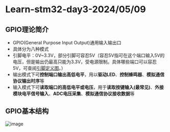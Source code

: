 # Learn-stm32-day3-2024/05/09
## GPIO理论简介
* GPIO(General Purpose Input Output)通用输入输出口
* 具体分为八种模式
* 引脚电平：0V~3.3V，部分引脚可容忍5V（容忍5V指可在这个端口输入5V的电压，但是输出仍最高只能为3.3V，受电源限制。具体哪些端口可以容忍5V，可查阅[引脚定义图](https://github.com/Fu0804/Learn-stm32/blob/main/Learn-stm32-day1-2024/05/day1.md#%E5%BC%95%E8%84%9A%E5%AE%9A%E4%B9%89)。）
* 输出模式下可**控制端口输出高低电平**，用以**驱动LED**、**控制蜂鸣器**、**模拟通信协议输出时序**等
* 输入模式下可**读取端口的高低电平或电压**，用于**读取按键输入(最常见)**、**外接模块电平信号输入**、**ADC电压采集**、**模拟通信协议接收数据**等

## GPIO基本结构
![image](https://github.com/Fu0804/Learn-stm32/assets/151499353/8f609f3b-c9b2-4eb5-b44e-05890af75fcd)


